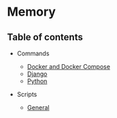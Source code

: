 # Memory

## Table of contents

- Commands
  - [Docker and Docker Compose](/commands/docker-docker-compose.md)
  - [Django](/commands/django.md)
  - [Python](/commands/python.md)

- Scripts
  - [General](/scripts/general.md)
